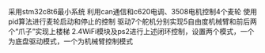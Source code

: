 采用stm32c8t6最小系统
利用can通信和c620电调、3508电机控制4个麦轮
使用pid算法进行麦轮启动和停止的控制
驱动7个舵机分别实现5自由度机械臂和前后两个“爪子”实现上楼梯
2.4WiFi模块及ps2进行上述闭环控制，设置两个模式，一个为底盘驱动模式，一个为机械臂控制模式